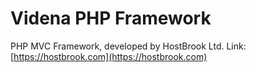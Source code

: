 # Videna PHP Framework

PHP MVC Framework, developed by HostBrook Ltd.
Link: [https://hostbrook.com](https://hostbrook.com)